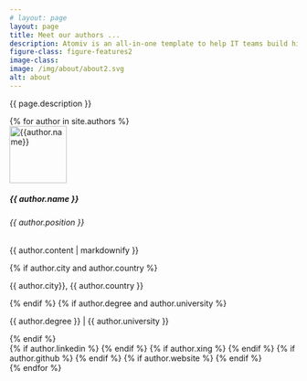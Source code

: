 ```yaml
---
# layout: page
layout: page
title: Meet our authors ...
description: Atomiv is an all-in-one template to help IT teams build high quality software faster. It is built specifically for enterprise software development needs, covering project management, architecture and development. Atomiv is rooted in best practices in enterprise architecture, providing a standardized software solution template. This provides your software teams with a clean architecture foundation, so that they can quickly and easily build quality software. Atomiv is open source (MIT licence) so it can be freely used both for commercial purposes.
figure-class: figure-features2
image-class:
image: /img/about/about2.svg
alt: about
---
```


<!-- Promo / Benefits -->
<article class="ov-about">
    <div class="container">
        <div class="about-intro">
            <p>{{ page.description }}</p>
        </div>
        {% for author in site.authors %}
		<div class="row ov-about-row">
            <div class="col-12">
                <div class="d-md-flex align-items-center">
                    <div>
                        <!-- TO DO VC increment version number when changing image -->
                        <img height="100" width="100" src="{{ site.url }}/img/about/team/{{ author.photo }}?v=4" alt="{{author.name}}"
                        class="img-fluid w-100 profile-img">
                    </div>
                    <div>
                        <h5>{{ author.name }}</h5>
                        <h6>{{ author.position }}</h6>
                        <p>{{ author.content | markdownify }}</p>
                        {% if author.city and author.country %}
                        <p class="mb-1 mb-md-0">{{ author.city}}, {{ author.country }}</p>
                        {% endif %}
                        {% if author.degree and author.university %}
                        <p class="mt-0 mb-4 mb-md-3">{{ author.degree }} | {{ author.university }}</p>
                        {% endif %}
                        <div style="">
                            {% if author.linkedin %}
                            <a href="{{ author.linkedin }}" target="_blank"><i class="fab fa-linkedin"></i></a>
                            {% endif %}
                            {% if author.xing %}
                            <a href="{{ author.xing }}" target="_blank"><i class="fab fa-xing"></i></a>
                            {% endif %}
                            {% if author.github %}
                            <a href="{{ author.github }}" target="_blank"><i class="fab fa-github"></i></a>
                            {% endif %}
                            {% if author.website %}
                            <a href="{{ author.website }}" target="_blank"><i class="fa fa-globe"></i></a>
                            {% endif %}
                        </div>
                    </div>
                </div>
            </div>
        </div>
        {% endfor %}
    </div>
</article>



